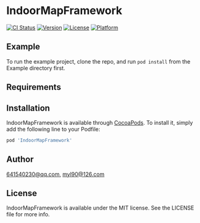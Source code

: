 # IndoorMapFramework

[![CI Status](https://img.shields.io/travis/641540230@qq.com/IndoorMapFramework.svg?style=flat)](https://travis-ci.org/641540230@qq.com/IndoorMapFramework)
[![Version](https://img.shields.io/cocoapods/v/IndoorMapFramework.svg?style=flat)](https://cocoapods.org/pods/IndoorMapFramework)
[![License](https://img.shields.io/cocoapods/l/IndoorMapFramework.svg?style=flat)](https://cocoapods.org/pods/IndoorMapFramework)
[![Platform](https://img.shields.io/cocoapods/p/IndoorMapFramework.svg?style=flat)](https://cocoapods.org/pods/IndoorMapFramework)

## Example

To run the example project, clone the repo, and run `pod install` from the Example directory first.

## Requirements

## Installation

IndoorMapFramework is available through [CocoaPods](https://cocoapods.org). To install
it, simply add the following line to your Podfile:

```ruby
pod 'IndoorMapFramework'
```

## Author

641540230@qq.com, myl90@126.com

## License

IndoorMapFramework is available under the MIT license. See the LICENSE file for more info.
